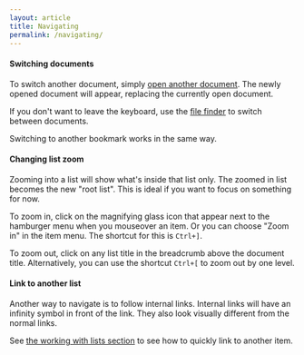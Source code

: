 ```yaml
---
layout: article
title: Navigating
permalink: /navigating/
---
```


#### Switching documents

To switch another document, simply [open another document](../files/#opening-documents). The newly opened document will appear, replacing the currently open document.

If you don't want to leave the keyboard, use the [file finder](../search/#find-files) to switch between documents.

Switching to another bookmark works in the same way.

#### Changing list zoom

Zooming into a list will show what's inside that list only. The zoomed in list becomes the new "root list". This is ideal if you want to focus on something for now.

To zoom in, click on the magnifying glass icon that appear next to the hamburger menu when you mouseover an item. Or you can choose "Zoom in" in the item menu. The shortcut for this is `Ctrl+]`.

To zoom out, click on any list title in the breadcrumb above the document title. Alternatively, you can use the shortcut `Ctrl+[` to zoom out by one level.

#### Link to another list

Another way to navigate is to follow internal links. Internal links will have an infinity symbol in front of the link. They also look visually different from the normal links.

See [the working with lists section](../working-with-lists/#linking-to-other-lists) to see how to quickly link to another item.